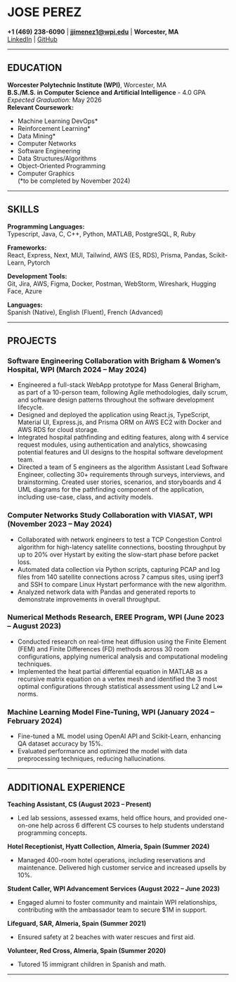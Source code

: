 # JOSE PEREZ

**+1 (469) 238-6090** | **jjimenez1@wpi.edu** | **Worcester, MA**  
[LinkedIn](https://linkedin.com/in/josempj) | [GitHub](https://github.com/josemanuel657)

---

## EDUCATION

**Worcester Polytechnic Institute (WPI)**, Worcester, MA  
**B.S./M.S. in Computer Science and Artificial Intelligence** - 4.0 GPA  
*Expected Graduation:* May 2026  
**Relevant Coursework:**  
- Machine Learning DevOps*  
- Reinforcement Learning*  
- Data Mining*  
- Computer Networks  
- Software Engineering  
- Data Structures/Algorithms  
- Object-Oriented Programming  
- Computer Graphics  
(*to be completed by November 2024)

---

## SKILLS

**Programming Languages:**  
Typescript, Java, C, C++, Python, MATLAB, PostgreSQL, R, Ruby  

**Frameworks:**  
React, Express, Next, MUI, Tailwind, AWS (ES, RDS), Prisma, Pandas, Scikit-Learn, Pytorch  

**Development Tools:**  
Git, Jira, AWS, Figma, Docker, Postman, WebStorm, Wireshark, Hugging Face, Azure  

**Languages:**  
Spanish (Native), English (Fluent), French (Advanced)

---

## PROJECTS

### Software Engineering Collaboration with Brigham & Women’s Hospital, WPI (March 2024 – May 2024)
- Engineered a full-stack WebApp prototype for Mass General Brigham, as part of a 10-person team, following Agile methodologies, daily scrum, and software design patterns throughout the software development lifecycle.
- Designed and deployed the application using React.js, TypeScript, Material UI, Express.js, and Prisma ORM on AWS EC2 with Docker and AWS RDS for cloud storage.
- Integrated hospital pathfinding and editing features, along with 4 service request modules, using authentication and analytics, showcasing potential features and UI designs to the hospital software development team.
- Directed a team of 5 engineers as the algorithm Assistant Lead Software Engineer, collecting 30+ requirements through surveys, interviews, and brainstorming. Created user stories, scenarios, and storyboards and 4 UML diagrams for the pathfinding component of the application, including use-case, class, and activity models.

### Computer Networks Study Collaboration with VIASAT, WPI (November 2023 – May 2024)
- Collaborated with network engineers to test a TCP Congestion Control algorithm for high-latency satellite connections, boosting throughput by up to 20% over Hystart by exiting the slow-start phase before packet loss.
- Automated data collection via Python scripts, capturing PCAP and log files from 140 satellite connections across 7 campus sites, using iperf3 and SSH to compare Linux Hystart performance with the new algorithm.
- Analyzed network data with Pandas and generated reports to demonstrate improvements in overall throughput.

### Numerical Methods Research, EREE Program, WPI (June 2023 – August 2023)
- Conducted research on real-time heat diffusion using the Finite Element (FEM) and Finite Differences (FD) methods across 30 room configurations, applying numerical analysis and computational modeling techniques.
- Implemented the heat partial differential equation in MATLAB as a recursive matrix equation on a vertex mesh and identified the 3 most optimal configurations through statistical assessment using L2 and L∞ norms.

### Machine Learning Model Fine-Tuning, WPI (January 2024 – February 2024)
- Fine-tuned a ML model using OpenAI API and Scikit-Learn, enhancing QA dataset accuracy by 15%.
- Evaluated performance and optimized the model with data preprocessing techniques, reducing hallucinations.

---

## ADDITIONAL EXPERIENCE

**Teaching Assistant, CS (August 2023 – Present)**  
- Led lab sessions, assessed exams, held office hours, and provided one-on-one help across 6 different CS courses to help students understand programming concepts.

**Hotel Receptionist, Hyatt Collection, Almeria, Spain (Summer 2024)**  
- Managed 400-room hotel operations, including reservations and maintenance. Delivered high customer service and increased upsells by 10%.

**Student Caller, WPI Advancement Services (August 2022 – June 2023)**  
- Engaged alumni to foster community and maintain WPI relationships, contributing with the ambassador team to secure $1M in support.

**Lifeguard, SAR, Almeria, Spain (Summer 2021)**  
- Ensured safety at 2 beaches with water rescues and first aid.

**Volunteer, Red Cross, Almeria, Spain (Summer 2020)**  
- Tutored 15 immigrant children in Spanish and math.

---

